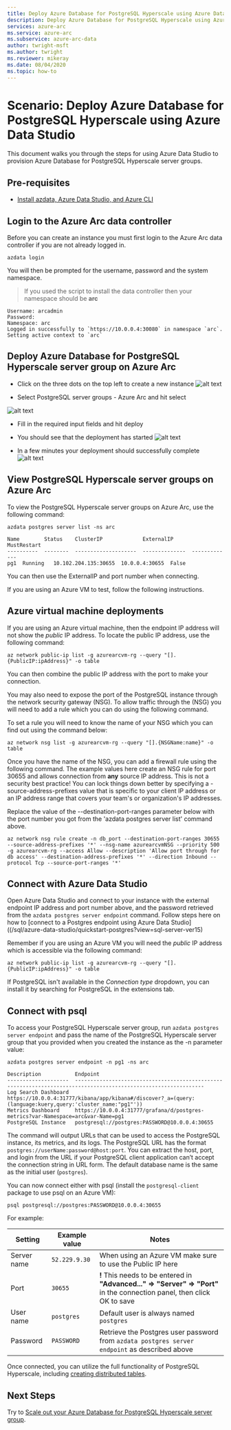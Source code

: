 ```yaml
---
title: Deploy Azure Database for PostgreSQL Hyperscale using Azure Data Studio
description: Deploy Azure Database for PostgreSQL Hyperscale using Azure Data Studio
services: azure-arc
ms.service: azure-arc
ms.subservice: azure-arc-data
author: twright-msft
ms.author: twright
ms.reviewer: mikeray
ms.date: 08/04/2020
ms.topic: how-to
---
```


# Scenario: Deploy Azure Database for PostgreSQL Hyperscale using Azure Data Studio

This document walks you through the steps for using Azure Data Studio to provision Azure Database for PostgreSQL Hyperscale server groups.

## Pre-requisites

- [Install azdata, Azure Data Studio, and Azure CLI](/scenarios/install-client-tools.md)

## Login to the Azure Arc data controller

Before you can create an instance you must first login to the Azure Arc data controller if you are not already logged in.

```terminal
azdata login
```

You will then be prompted for the username, password and the system namespace.  

> If you used the script to install the data controller then your namespace should be **arc**

```terminal
Username: arcadmin
Password:
Namespace: arc
Logged in successfully to `https://10.0.0.4:30080` in namespace `arc`. Setting active context to `arc`
```

## Deploy Azure Database for PostgreSQL Hyperscale server group on Azure Arc

- Click on the three dots on the top left to create a new instance
![alt text](/assets/newdeployement.png)

- Select PostgreSQL server groups - Azure Arc and hit select
  
![alt text](/assets/selectpostgres.png)

- Fill in the required input fields and hit deploy

- You should see that the deployment has started
![alt text](/assets/postgresmonitoring.png)

- In a few minutes your deployment should successfully complete
![alt text](/assets/pguccessfuldeployement.png)

## View PostgreSQL Hyperscale server groups on Azure Arc

To view the PostgreSQL Hyperscale server groups on Azure Arc, use the following command:

```terminal
azdata postgres server list -ns arc
```

```terminal
Name        Status    ClusterIP             ExternalIP      MustRestart
----------  --------  --------------------  --------------  -------------
pg1  Running   10.102.204.135:30655  10.0.0.4:30655  False
```

You can then use the ExternalIP and port number when connecting.

If you are using an Azure VM to test, follow the following instructions.

## Azure virtual machine deployments

If you are using an Azure virtual machine, then the endpoint IP address will not show the _public_ IP address. To locate the public IP address, use the following command:

```terminal
az network public-ip list -g azurearcvm-rg --query "[].{PublicIP:ipAddress}" -o table
```

You can then combine the public IP address with the port to make your connection.

You may also need to expose the port of the PostgreSQL instance through the network security gateway (NSG). To allow traffic through the (NSG) you will need to add a rule which you can do using the following command.

To set a rule you will need to know the name of your NSG which you can find out using the command below:

```terminal
az network nsg list -g azurearcvm-rg --query "[].{NSGName:name}" -o table
```

Once you have the name of the NSG, you can add a firewall rule using the following command. The example values here create an NSG rule for port 30655 and allows connection from **any** source IP address.  This is not a security best practice!  You can lock things down better by specifying a -source-address-prefixes value that is specific to your client IP address or an IP address range that covers your team's or organization's IP addresses.

Replace the value of the --destination-port-ranges parameter below with the port number you got from the 'azdata postgres server list' command above.

```terminal
az network nsg rule create -n db_port --destination-port-ranges 30655 --source-address-prefixes '*' --nsg-name azurearcvmNSG --priority 500 -g azurearcvm-rg --access Allow --description 'Allow port through for db access' --destination-address-prefixes '*' --direction Inbound --protocol Tcp --source-port-ranges '*'
```

## Connect with Azure Data Studio

Open Azure Data Studio and connect to your instance with the external endpoint IP address and port number above, and the password retrieved from the `azdata postgres server endpoint` command. Follow steps here on how to [connect to a Postgres endpoint using Azure Data Studio]((/sql/azure-data-studio/quickstart-postgres?view=sql-server-ver15)

Remember if you are using an Azure VM you will need the _public_ IP address which is accessible via the following command:

```terminal
az network public-ip list -g azurearcvm-rg --query "[].{PublicIP:ipAddress}" -o table
```

If PostgreSQL isn't available in the *Connection type* dropdown, you can install it by searching for PostgreSQL in the extensions tab.

## Connect with psql

To access your PostgreSQL Hyperscale server group, run `azdata postgres server endpoint` and pass the name of the PostgreSQL Hyperscale server group that you provided when you created the instance as the -n parameter value:

```terminal
azdata postgres server endpoint -n pg1 -ns arc
```

```terminal
Description           Endpoint
--------------------  ----------------------------------------------------------------------------------------------------------------
Log Search Dashboard  https://10.0.0.4:31777/kibana/app/kibana#/discover?_a=(query:(language:kuery,query:'cluster_name:"pg1"'))
Metrics Dashboard     https://10.0.0.4:31777/grafana/d/postgres-metrics?var-Namespace=arc&var-Name=pg1
PostgreSQL Instance   postgresql://postgres:PASSWORD@10.0.0.4:30655
```

The command will output URLs that can be used to access the PostgreSQL instance, its metrics, and its logs. The PostgreSQL URL has the format `postgres://userName:password@host:port`. You can extract the host, port, and login from the URL if your PostgreSQL client application can’t accept the connection string in URL form. The default database name is the same as the initial user (`postgres`).

You can now connect either with psql (install the `postgresql-client` package to use psql on an Azure VM):

```terminal
psql postgresql://postgres:PASSWORD@10.0.0.4:30655
```

For example:

| Setting         | Example value     | Notes                                                        |
| --------------- | ----------------- | ------------------------------------------------------------ |
| Server name     | `52.229.9.30`     | When using an Azure VM make sure to use the Public IP here   |
| Port            | `30655`           | **!** This needs to be entered in **"Advanced..." => "Server" => "Port"** in the connection panel, then click OK to save |
| User name       | `postgres`        | Default user is always named `postgres`                      |
| Password        | `PASSWORD`        | Retrieve the Postgres user password from `azdata postgres server endpoint` as described above |

Once connected, you can utilize the full functionality of PostgreSQL Hyperscale, including [creating distributed tables](/postgresql/quickstart-create-hyperscale-portal#create-and-distribute-tables).

## Next Steps

Try to [Scale out your Azure Database for PostgreSQL Hyperscale server group](scale-out-postgres-hyperscale.md).

